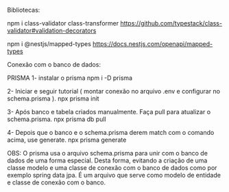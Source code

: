 Bibliotecas:

npm i class-validator class-transformer
https://github.com/typestack/class-validator#validation-decorators


npm i @nestjs/mapped-types
https://docs.nestjs.com/openapi/mapped-types


Conexão com o banco de dados:

PRISMA
1- instalar o prisma
npm i -D prisma

2- Iniciar e seguir tutorial ( montar conexão no arquivo .env e configurar no schema.prisma ).
npx prisma init

3- Após banco e tabela criados manualmente. Faça pull para atualizar o schema.prisma.
npx prisma db pull

4- Depois que o banco e o schema.prisma derem match com o comando acima, use generate.
npx prisma generate

OBS: O prisma usa o arquivo schema.prisma para unir com o banco de dados de uma forma especial. Desta forma, 
evitando a criação de uma classe modelo e uma classe de conexão com o banco de dados como por exemplo spring data jpa.
É um arquivo que serve como modelo de entidade e classe de conexão com o banco.